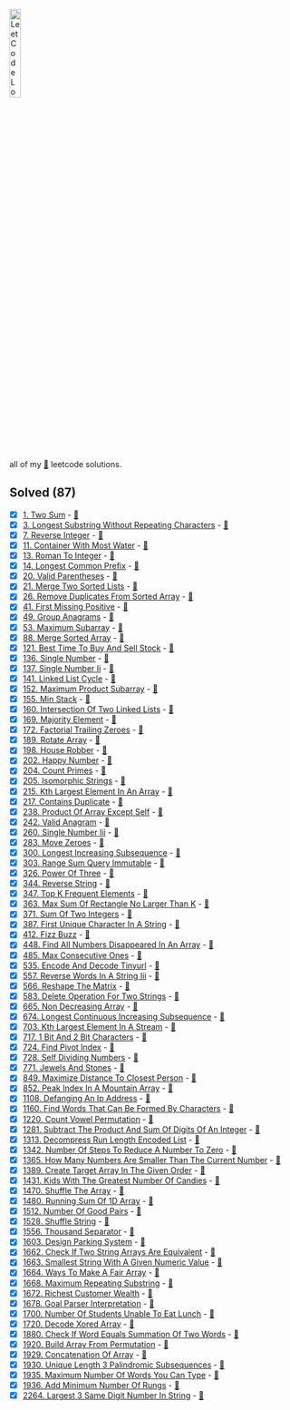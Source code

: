 <a target="_blank" href="https://leetcode.com/wasi0013/"><img src="https://assets.leetcode.com/static_assets/public/webpack_bundles/images/logo-dark.e99485d9b.svg" height="20%" width="20%" alt="LeetCode Logo"></a>

all of my [:snake:](https://python.org) leetcode solutions.

## Solved (87)

 - [x] [1. Two Sum](https://leetcode.com/problems/two-sum) - [:page_with_curl:](problems/1_two_sum.py)
 - [x] [3. Longest Substring Without Repeating Characters](https://leetcode.com/problems/longest-substring-without-repeating-characters) - [:page_with_curl:](problems/3_longest_substring_without_repeating_characters.py)
 - [x] [7. Reverse Integer](https://leetcode.com/problems/reverse-integer) - [:page_with_curl:](problems/7_reverse_integer.py)
 - [x] [11. Container With Most Water](https://leetcode.com/problems/container-with-most-water) - [:page_with_curl:](problems/11_container_with_most_water.py)
 - [x] [13. Roman To Integer](https://leetcode.com/problems/roman-to-integer) - [:page_with_curl:](problems/13_roman_to_integer.py)
 - [x] [14. Longest Common Prefix](https://leetcode.com/problems/longest-common-prefix) - [:page_with_curl:](problems/14_longest_common_prefix.py)
 - [x] [20. Valid Parentheses](https://leetcode.com/problems/valid-parentheses) - [:page_with_curl:](problems/20_valid_parentheses.py)
 - [x] [21. Merge Two Sorted Lists](https://leetcode.com/problems/merge-two-sorted-lists) - [:page_with_curl:](problems/21_merge_two_sorted_lists.py)
 - [x] [26. Remove Duplicates From Sorted Array](https://leetcode.com/problems/remove-duplicates-from-sorted-array) - [:page_with_curl:](problems/26_remove_duplicates_from_sorted_array.py)
 - [x] [41. First Missing Positive](https://leetcode.com/problems/first-missing-positive) - [:page_with_curl:](problems/41_first_missing_positive.py)
 - [x] [49. Group Anagrams](https://leetcode.com/problems/group-anagrams) - [:page_with_curl:](problems/49_group_anagrams.py)
 - [x] [53. Maximum Subarray](https://leetcode.com/problems/maximum-subarray) - [:page_with_curl:](problems/53_maximum_subarray.py)
 - [x] [88. Merge Sorted Array](https://leetcode.com/problems/merge-sorted-array) - [:page_with_curl:](problems/88_merge_sorted_array.py)
 - [x] [121. Best Time To Buy And Sell Stock](https://leetcode.com/problems/best-time-to-buy-and-sell-stock) - [:page_with_curl:](problems/121_best_time_to_buy_and_sell_stock.py)
 - [x] [136. Single Number](https://leetcode.com/problems/single-number) - [:page_with_curl:](problems/136_single_number.py)
 - [x] [137. Single Number Ii](https://leetcode.com/problems/single-number-ii) - [:page_with_curl:](problems/137_single_number_ii.py)
 - [x] [141. Linked List Cycle](https://leetcode.com/problems/linked-list-cycle) - [:page_with_curl:](problems/141_linked_list_cycle.py)
 - [x] [152. Maximum Product Subarray](https://leetcode.com/problems/maximum-product-subarray) - [:page_with_curl:](problems/152_maximum_product_subarray.py)
 - [x] [155. Min Stack](https://leetcode.com/problems/min-stack) - [:page_with_curl:](problems/155_min_stack.py)
 - [x] [160. Intersection Of Two Linked Lists](https://leetcode.com/problems/intersection-of-two-linked-lists) - [:page_with_curl:](problems/160_intersection_of_two_linked_lists.py)
 - [x] [169. Majority Element](https://leetcode.com/problems/majority-element) - [:page_with_curl:](problems/169_majority_element.py)
 - [x] [172. Factorial Trailing Zeroes](https://leetcode.com/problems/factorial-trailing-zeroes) - [:page_with_curl:](problems/172_factorial_trailing_zeroes.py)
 - [x] [189. Rotate Array](https://leetcode.com/problems/rotate-array) - [:page_with_curl:](problems/189_rotate_array.py)
 - [x] [198. House Robber](https://leetcode.com/problems/house-robber) - [:page_with_curl:](problems/198_house_robber.py)
 - [x] [202. Happy Number](https://leetcode.com/problems/happy-number) - [:page_with_curl:](problems/202_happy_number.py)
 - [x] [204. Count Primes](https://leetcode.com/problems/count-primes) - [:page_with_curl:](problems/204_count_primes.py)
 - [x] [205. Isomorphic Strings](https://leetcode.com/problems/isomorphic-strings) - [:page_with_curl:](problems/205_isomorphic_strings.py)
 - [x] [215. Kth Largest Element In An Array](https://leetcode.com/problems/kth-largest-element-in-an-array) - [:page_with_curl:](problems/215_kth_largest_element_in_an_array.py)
 - [x] [217. Contains Duplicate](https://leetcode.com/problems/contains-duplicate) - [:page_with_curl:](problems/217_contains_duplicate.py)
 - [x] [238. Product Of Array Except Self](https://leetcode.com/problems/product-of-array-except-self) - [:page_with_curl:](problems/238_product_of_array_except_self.py)
 - [x] [242. Valid Anagram](https://leetcode.com/problems/valid-anagram) - [:page_with_curl:](problems/242_valid_anagram.py)
 - [x] [260. Single Number Iii](https://leetcode.com/problems/single-number-iii) - [:page_with_curl:](problems/260_single_number_iii.py)
 - [x] [283. Move Zeroes](https://leetcode.com/problems/move-zeroes) - [:page_with_curl:](problems/283_move_zeroes.py)
 - [x] [300. Longest Increasing Subsequence](https://leetcode.com/problems/longest-increasing-subsequence) - [:page_with_curl:](problems/300_longest_increasing_subsequence.py)
 - [x] [303. Range Sum Query Immutable](https://leetcode.com/problems/range-sum-query-immutable) - [:page_with_curl:](problems/303_range_sum_query_immutable.py)
 - [x] [326. Power Of Three](https://leetcode.com/problems/power-of-three) - [:page_with_curl:](problems/326_power_of_three.py)
 - [x] [344. Reverse String](https://leetcode.com/problems/reverse-string) - [:page_with_curl:](problems/344_reverse_string.py)
 - [x] [347. Top K Frequent Elements](https://leetcode.com/problems/top-k-frequent-elements) - [:page_with_curl:](problems/347_top_k_frequent_elements.py)
 - [x] [363. Max Sum Of Rectangle No Larger Than K](https://leetcode.com/problems/max-sum-of-rectangle-no-larger-than-k) - [:page_with_curl:](problems/363_max_sum_of_rectangle_no_larger_than_k.py)
 - [x] [371. Sum Of Two Integers](https://leetcode.com/problems/sum-of-two-integers) - [:page_with_curl:](problems/371_sum_of_two_integers.py)
 - [x] [387. First Unique Character In A String](https://leetcode.com/problems/first-unique-character-in-a-string) - [:page_with_curl:](problems/387_first_unique_character_in_a_string.py)
 - [x] [412. Fizz Buzz](https://leetcode.com/problems/fizz-buzz) - [:page_with_curl:](problems/412_fizz_buzz.py)
 - [x] [448. Find All Numbers Disappeared In An Array](https://leetcode.com/problems/find-all-numbers-disappeared-in-an-array) - [:page_with_curl:](problems/448_find_all_numbers_disappeared_in_an_array.py)
 - [x] [485. Max Consecutive Ones](https://leetcode.com/problems/max-consecutive-ones) - [:page_with_curl:](problems/485_max_consecutive_ones.py)
 - [x] [535. Encode And Decode Tinyurl](https://leetcode.com/problems/encode-and-decode-tinyurl) - [:page_with_curl:](problems/535_encode_and_decode_tinyurl.py)
 - [x] [557. Reverse Words In A String Iii](https://leetcode.com/problems/reverse-words-in-a-string-iii) - [:page_with_curl:](problems/557_reverse_words_in_a_string_iii.py)
 - [x] [566. Reshape The Matrix](https://leetcode.com/problems/reshape-the-matrix) - [:page_with_curl:](problems/566_reshape_the_matrix.py)
 - [x] [583. Delete Operation For Two Strings](https://leetcode.com/problems/delete-operation-for-two-strings) - [:page_with_curl:](problems/583_delete_operation_for_two_strings.py)
 - [x] [665. Non Decreasing Array](https://leetcode.com/problems/non-decreasing-array) - [:page_with_curl:](problems/665_non_decreasing_array.py)
 - [x] [674. Longest Continuous Increasing Subsequence](https://leetcode.com/problems/longest-continuous-increasing-subsequence) - [:page_with_curl:](problems/674_longest_continuous_increasing_subsequence.py)
 - [x] [703. Kth Largest Element In A Stream](https://leetcode.com/problems/kth-largest-element-in-a-stream) - [:page_with_curl:](problems/703_kth_largest_element_in_a_stream.py)
 - [x] [717. 1 Bit And 2 Bit Characters](https://leetcode.com/problems/1-bit-and-2-bit-characters) - [:page_with_curl:](problems/717_1_bit_and_2_bit_characters.py)
 - [x] [724. Find Pivot Index](https://leetcode.com/problems/find-pivot-index) - [:page_with_curl:](problems/724_find_pivot_index.py)
 - [x] [728. Self Dividing Numbers](https://leetcode.com/problems/self-dividing-numbers) - [:page_with_curl:](problems/728_self_dividing_numbers.py)
 - [x] [771. Jewels And Stones](https://leetcode.com/problems/jewels-and-stones) - [:page_with_curl:](problems/771_jewels_and_stones.py)
 - [x] [849. Maximize Distance To Closest Person](https://leetcode.com/problems/maximize-distance-to-closest-person) - [:page_with_curl:](problems/849_maximize_distance_to_closest_person.py)
 - [x] [852. Peak Index In A Mountain Array](https://leetcode.com/problems/peak-index-in-a-mountain-array) - [:page_with_curl:](problems/852_peak_index_in_a_mountain_array.py)
 - [x] [1108. Defanging An Ip Address](https://leetcode.com/problems/defanging-an-ip-address) - [:page_with_curl:](problems/1108_defanging_an_ip_address.py)
 - [x] [1160. Find Words That Can Be Formed By Characters](https://leetcode.com/problems/find-words-that-can-be-formed-by-characters) - [:page_with_curl:](problems/1160_find_words_that_can_be_formed_by_characters.py)
 - [x] [1220. Count Vowel Permutation](https://leetcode.com/problems/count-vowel-permutation) - [:page_with_curl:](problems/1220_count_vowel_permutation.py)
 - [x] [1281. Subtract The Product And Sum Of Digits Of An Integer](https://leetcode.com/problems/subtract-the-product-and-sum-of-digits-of-an-integer) - [:page_with_curl:](problems/1281_subtract_the_product_and_sum_of_digits_of_an_integer.py)
 - [x] [1313. Decompress Run Length Encoded List](https://leetcode.com/problems/decompress-run-length-encoded-list) - [:page_with_curl:](problems/1313_decompress_run_length_encoded_list.py)
 - [x] [1342. Number Of Steps To Reduce A Number To Zero](https://leetcode.com/problems/number-of-steps-to-reduce-a-number-to-zero) - [:page_with_curl:](problems/1342_number_of_steps_to_reduce_a_number_to_zero.py)
 - [x] [1365. How Many Numbers Are Smaller Than The Current Number](https://leetcode.com/problems/how-many-numbers-are-smaller-than-the-current-number) - [:page_with_curl:](problems/1365_how_many_numbers_are_smaller_than_the_current_number.py)
 - [x] [1389. Create Target Array In The Given Order](https://leetcode.com/problems/create-target-array-in-the-given-order) - [:page_with_curl:](problems/1389_create_target_array_in_the_given_order.py)
 - [x] [1431. Kids With The Greatest Number Of Candies](https://leetcode.com/problems/kids-with-the-greatest-number-of-candies) - [:page_with_curl:](problems/1431_kids_with_the_greatest_number_of_candies.py)
 - [x] [1470. Shuffle The Array](https://leetcode.com/problems/shuffle-the-array) - [:page_with_curl:](problems/1470_shuffle_the_array.py)
 - [x] [1480. Running Sum Of 1D Array](https://leetcode.com/problems/running-sum-of-1d-array) - [:page_with_curl:](problems/1480_running_sum_of_1d_array.py)
 - [x] [1512. Number Of Good Pairs](https://leetcode.com/problems/number-of-good-pairs) - [:page_with_curl:](problems/1512_number_of_good_pairs.py)
 - [x] [1528. Shuffle String](https://leetcode.com/problems/shuffle-string) - [:page_with_curl:](problems/1528_shuffle_string.py)
 - [x] [1556. Thousand Separator](https://leetcode.com/problems/thousand-separator) - [:page_with_curl:](problems/1556_thousand_separator.py)
 - [x] [1603. Design Parking System](https://leetcode.com/problems/design-parking-system) - [:page_with_curl:](problems/1603_design_parking_system.py)
 - [x] [1662. Check If Two String Arrays Are Equivalent](https://leetcode.com/problems/check-if-two-string-arrays-are-equivalent) - [:page_with_curl:](problems/1662_check_if_two_string_arrays_are_equivalent.py)
 - [x] [1663. Smallest String With A Given Numeric Value](https://leetcode.com/problems/smallest-string-with-a-given-numeric-value) - [:page_with_curl:](problems/1663_smallest_string_with_a_given_numeric_value.py)
 - [x] [1664. Ways To Make A Fair Array](https://leetcode.com/problems/ways-to-make-a-fair-array) - [:page_with_curl:](problems/1664_ways_to_make_a_fair_array.py)
 - [x] [1668. Maximum Repeating Substring](https://leetcode.com/problems/maximum-repeating-substring) - [:page_with_curl:](problems/1668_maximum_repeating_substring.py)
 - [x] [1672. Richest Customer Wealth](https://leetcode.com/problems/richest-customer-wealth) - [:page_with_curl:](problems/1672_richest_customer_wealth.py)
 - [x] [1678. Goal Parser Interpretation](https://leetcode.com/problems/goal-parser-interpretation) - [:page_with_curl:](problems/1678_goal_parser_interpretation.py)
 - [x] [1700. Number Of Students Unable To Eat Lunch](https://leetcode.com/problems/number-of-students-unable-to-eat-lunch) - [:page_with_curl:](problems/1700_number_of_students_unable_to_eat_lunch.py)
 - [x] [1720. Decode Xored Array](https://leetcode.com/problems/decode-xored-array) - [:page_with_curl:](problems/1720_decode_xored_array.py)
 - [x] [1880. Check If Word Equals Summation Of Two Words](https://leetcode.com/problems/check-if-word-equals-summation-of-two-words) - [:page_with_curl:](problems/1880_check_if_word_equals_summation_of_two_words.py)
 - [x] [1920. Build Array From Permutation](https://leetcode.com/problems/build-array-from-permutation) - [:page_with_curl:](problems/1920_build_array_from_permutation.py)
 - [x] [1929. Concatenation Of Array](https://leetcode.com/problems/concatenation-of-array) - [:page_with_curl:](problems/1929_concatenation_of_array.py)
 - [x] [1930. Unique Length 3 Palindromic Subsequences](https://leetcode.com/problems/unique-length-3-palindromic-subsequences) - [:page_with_curl:](problems/1930_unique_length_3_palindromic_subsequences.py)
 - [x] [1935. Maximum Number Of Words You Can Type](https://leetcode.com/problems/maximum-number-of-words-you-can-type) - [:page_with_curl:](problems/1935_maximum_number_of_words_you_can_type.py)
 - [x] [1936. Add Minimum Number Of Rungs](https://leetcode.com/problems/add-minimum-number-of-rungs) - [:page_with_curl:](problems/1936_add_minimum_number_of_rungs.py)
 - [x] [2264. Largest 3 Same Digit Number In String](https://leetcode.com/problems/largest-3-same-digit-number-in-string) - [:page_with_curl:](problems/2264_largest_3_same_digit_number_in_string.py)
